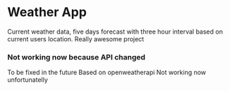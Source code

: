 # Weather App
Current weather data, five days forecast with three hour interval based on current users location.
Really awesome project
### Not working now because API changed
To be fixed in the future
Based on openweatherapi
Not working now unfortunatelly
